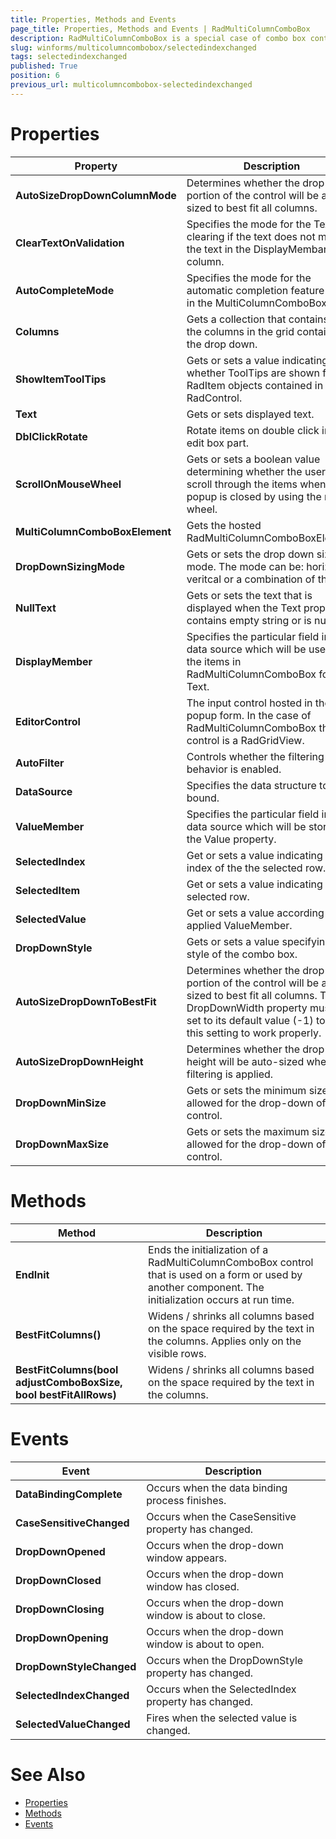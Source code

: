 ```yaml
---
title: Properties, Methods and Events
page_title: Properties, Methods and Events | RadMultiColumnComboBox
description: RadMultiColumnComboBox is a special case of combo box control with RadGridView integrated in its drop-down.
slug: winforms/multicolumncombobox/selectedindexchanged
tags: selectedindexchanged
published: True
position: 6
previous_url: multicolumncombobox-selectedindexchanged
---
```


# Properties

|Property|Description|
|----|----|
|**AutoSizeDropDownColumnMode**|Determines whether the drop-down portion of the control will be auto-sized to best fit all columns.|
|**ClearTextOnValidation**|Specifies the mode for the Text clearing if the text does not match the text in the DisplayMembar column.|
|**AutoCompleteMode**|Specifies the mode for the automatic completion feature used in the MultiColumnComboBox.|
|**Columns**|Gets a collection that contains all the columns in the grid contained in the drop down.|
|**ShowItemToolTips**|Gets or sets a value indicating whether ToolTips are shown for the RadItem objects contained in the RadControl.|
|**Text**|Gets or sets displayed text.|
|**DblClickRotate**|Rotate items on double click in the edit box part.|
|**ScrollOnMouseWheel**|Gets or sets a boolean value determining whether the user can scroll through the items when the popup is closed by using the mouse wheel.|
|**MultiColumnComboBoxElement**|Gets the hosted RadMultiColumnComboBoxElement.|
|**DropDownSizingMode**|Gets or sets the drop down sizing mode. The mode can be: horizontal, veritcal or a combination of them.|
|**NullText**|Gets or sets the text that is displayed when the Text property contains empty string or is null.|
|**DisplayMember**|Specifies the particular field in the data source which will be used from the items in RadMultiColumnComboBox for the Text.|
|**EditorControl**|The input control hosted in the popup form. In the case of RadMultiColumnComboBox the control is a RadGridView.|
|**AutoFilter**|Controls whether the filtering behavior is enabled.|
|**DataSource**|Specifies the data structure to be bound.|
|**ValueMember**|Specifies the particular field in the data source which will be stored in the Value property.|
|**SelectedIndex**|Get or sets a value indicating the index of the the selected row.|
|**SelectedItem**|Get or sets a value indicating the selected row.|
|**SelectedValue**|Get or sets a value according to the applied ValueMember.|
|**DropDownStyle**|Gets or sets a value specifying the style of the combo box.|
|**AutoSizeDropDownToBestFit**|Determines whether the drop-down portion of the control will be auto-sized to best fit all columns. The DropDownWidth property must be set to its default value (-1) to allow this setting to work properly.|
|**AutoSizeDropDownHeight**|Determines whether the drop-down height will be auto-sized when filtering is applied.|
|**DropDownMinSize**|Gets or sets the minimum size allowed for the drop-down of the control.|
|**DropDownMaxSize**|Gets or sets the maximum size allowed for the drop-down of the control.|

# Methods

|Method|Description|
|----|----|
|**EndInit**|Ends the initialization of a RadMultiColumnComboBox control that is used on a form or used by another component. The initialization occurs at run time.|
|**BestFitColumns()**|Widens / shrinks all columns based on the space required by the text in the columns. Applies only on the visible rows.|
|**BestFitColumns(bool adjustComboBoxSize, bool bestFitAllRows)**|Widens / shrinks all columns based on the space required by the text in the columns.|

# Events

|Event|Description|
|----|----|
|**DataBindingComplete**|Occurs when the data binding process finishes.|
|**CaseSensitiveChanged**|Occurs when the CaseSensitive property has changed.|
|**DropDownOpened**|Occurs when the drop-down window appears.|
|**DropDownClosed**|Occurs when the drop-down window has closed.|
|**DropDownClosing**|Occurs when the drop-down window is about to close.|
|**DropDownOpening**|Occurs when the drop-down window is about to open.|
|**DropDownStyleChanged**|Occurs when the DropDownStyle property has changed.|
|**SelectedIndexChanged**|Occurs when the SelectedIndex property has changed.|
|**SelectedValueChanged**|Fires when the selected value is changed.|

# See Also

* [Properties](https://docs.telerik.com/devtools/winforms/api/telerik.wincontrols.ui.radmulticolumncombobox.html#properties)
* [Methods](https://docs.telerik.com/devtools/winforms/api/telerik.wincontrols.ui.radmulticolumncombobox.html#methods)
* [Events](https://docs.telerik.com/devtools/winforms/api/telerik.wincontrols.ui.radmulticolumncombobox.html#events)
